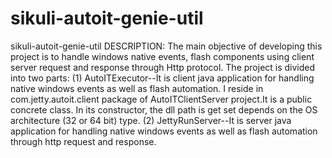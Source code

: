 # sikuli-autoit-genie-util
sikuli-autoit-genie-util DESCRIPTION: The main objective of developing this project is to handle windows native events, flash components using client server request and response through Http protocol. The project is divided into two parts:  (1) AutoITExecutor--It is client java application for handling native windows events as well as flash automation. I reside in com.jetty.autoit.client package of AutoITClientServer project.It is a public concrete class. In its constructor, the dll path is get set depends on the OS architecture (32 or 64 bit) type. (2) JettyRunServer--It is server java application for handling native windows events as well as flash automation through http request and response.
